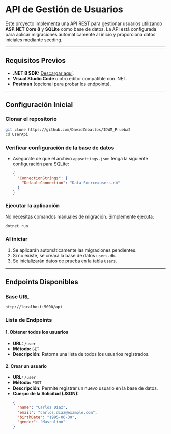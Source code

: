 # **API de Gestión de Usuarios**

Este proyecto implementa una API REST para gestionar usuarios utilizando **ASP.NET Core 8** y **SQLite** como base de datos. La API está configurada para aplicar migraciones automáticamente al inicio y proporciona datos iniciales mediante seeding.

---

## **Requisitos Previos**

- **.NET 8 SDK:** [Descargar aquí](https://dotnet.microsoft.com/download).
- **Visual Studio Code** u otro editor compatible con .NET.
- **Postman** (opcional para probar los endpoints).

---

## **Configuración Inicial**

### **Clonar el repositorio**
```bash
git clone https://github.com/DavidZeballos/IDWM_Prueba2
cd UserApi
```

### **Verificar configuración de la base de datos**
- Asegúrate de que el archivo `appsettings.json` tenga la siguiente configuración para SQLite:
   ```json
   {
     "ConnectionStrings": {
       "DefaultConnection": "Data Source=users.db"
     }
   }
   ```

### **Ejecutar la aplicación**
No necesitas comandos manuales de migración. Simplemente ejecuta:
```bash
dotnet run
```

### **Al iniciar**
1. Se aplicarán automáticamente las migraciones pendientes.
2. Si no existe, se creará la base de datos `users.db`.
3. Se inicializarán datos de prueba en la tabla `Users`.

---

## **Endpoints Disponibles**

### **Base URL**
```
http://localhost:5000/api
```

### **Lista de Endpoints**

#### **1. Obtener todos los usuarios**
- **URL:** `/user`
- **Método:** `GET`
- **Descripción:** Retorna una lista de todos los usuarios registrados.

#### **2. Crear un usuario**
- **URL:** `/user`
- **Método:** `POST`
- **Descripción:** Permite registrar un nuevo usuario en la base de datos.
- **Cuerpo de la Solicitud (JSON):**
   ```json
   {
     "name": "Carlos Díaz",
     "email": "carlos.diaz@example.com",
     "birthDate": "1995-06-30",
     "gender": "Masculino"
   }
   ```